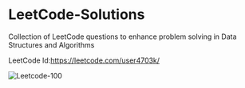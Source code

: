 # LeetCode-Solutions
Collection of LeetCode questions to enhance problem solving in Data Structures and Algorithms

LeetCode Id:https://leetcode.com/user4703k/

![Leetcode-100](https://user-images.githubusercontent.com/109891526/184553443-422d02d4-5e6a-4739-bd3d-961166c7d567.JPG)
